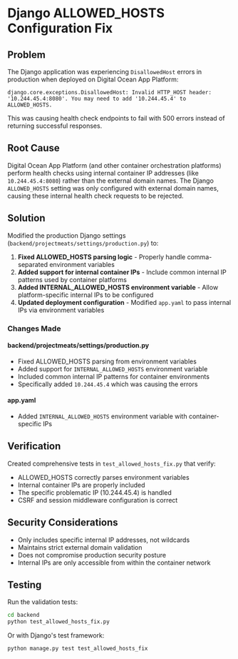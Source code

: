 # Django ALLOWED_HOSTS Configuration Fix

## Problem
The Django application was experiencing `DisallowedHost` errors in production when deployed on Digital Ocean App Platform:

```
django.core.exceptions.DisallowedHost: Invalid HTTP_HOST header: '10.244.45.4:8080'. You may need to add '10.244.45.4' to ALLOWED_HOSTS.
```

This was causing health check endpoints to fail with 500 errors instead of returning successful responses.

## Root Cause
Digital Ocean App Platform (and other container orchestration platforms) perform health checks using internal container IP addresses (like `10.244.45.4:8080`) rather than the external domain names. The Django `ALLOWED_HOSTS` setting was only configured with external domain names, causing these internal health check requests to be rejected.

## Solution
Modified the production Django settings (`backend/projectmeats/settings/production.py`) to:

1. **Fixed ALLOWED_HOSTS parsing logic** - Properly handle comma-separated environment variables
2. **Added support for internal container IPs** - Include common internal IP patterns used by container platforms
3. **Added INTERNAL_ALLOWED_HOSTS environment variable** - Allow platform-specific internal IPs to be configured
4. **Updated deployment configuration** - Modified `app.yaml` to pass internal IPs via environment variables

### Changes Made

#### backend/projectmeats/settings/production.py
- Fixed ALLOWED_HOSTS parsing from environment variables
- Added support for `INTERNAL_ALLOWED_HOSTS` environment variable
- Included common internal IP patterns for container environments
- Specifically added `10.244.45.4` which was causing the errors

#### app.yaml
- Added `INTERNAL_ALLOWED_HOSTS` environment variable with container-specific IPs

## Verification
Created comprehensive tests in `test_allowed_hosts_fix.py` that verify:
- ALLOWED_HOSTS correctly parses environment variables
- Internal container IPs are properly included
- The specific problematic IP (10.244.45.4) is handled
- CSRF and session middleware configuration is correct

## Security Considerations
- Only includes specific internal IP addresses, not wildcards
- Maintains strict external domain validation
- Does not compromise production security posture
- Internal IPs are only accessible from within the container network

## Testing
Run the validation tests:
```bash
cd backend
python test_allowed_hosts_fix.py
```

Or with Django's test framework:
```bash
python manage.py test test_allowed_hosts_fix
```